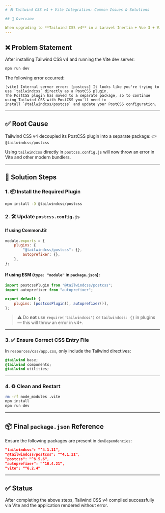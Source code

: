 ```yaml
---
# 🛠️ Tailwind CSS v4 + Vite Integration: Common Issues & Solutions

## 📌 Overview

When upgrading to **Tailwind CSS v4** in a Laravel Inertia + Vue 3 + Vite stack, several configuration changes are required, especially for **PostCSS integration**. This document outlines a real-world issue and the corresponding solution.
---
```


## ❌ Problem Statement

After installing Tailwind CSS v4 and running the Vite dev server:

```bash
npm run dev
```

The following error occurred:

```
[vite] Internal server error: [postcss] It looks like you're trying to use `tailwindcss` directly as a PostCSS plugin.
The PostCSS plugin has moved to a separate package, so to continue using Tailwind CSS with PostCSS you'll need to
install `@tailwindcss/postcss` and update your PostCSS configuration.
```

---

## ✅ Root Cause

Tailwind CSS v4 decoupled its PostCSS plugin into a separate package:
👉 `@tailwindcss/postcss`

Using `tailwindcss` directly in `postcss.config.js` will now throw an error in Vite and other modern bundlers.

---

## 🧩 Solution Steps

### 1. 📦 Install the Required Plugin

```bash
npm install -D @tailwindcss/postcss
```

### 2. 🛠 Update `postcss.config.js`

#### If using CommonJS:

```js
module.exports = {
    plugins: {
        "@tailwindcss/postcss": {},
        autoprefixer: {},
    },
};
```

#### If using ESM (`type: "module"` in `package.json`):

```js
import postcssPlugin from "@tailwindcss/postcss";
import autoprefixer from "autoprefixer";

export default {
    plugins: [postcssPlugin(), autoprefixer()],
};
```

> ⚠️ Do **not** use `require('tailwindcss')` or `tailwindcss: {}` in plugins — this will throw an error in v4+.

---

### 3. ✅ Ensure Correct CSS Entry File

In `resources/css/app.css`, only include the Tailwind directives:

```css
@tailwind base;
@tailwind components;
@tailwind utilities;
```

---

### 4. ♻ Clean and Restart

```bash
rm -rf node_modules .vite
npm install
npm run dev
```

---

## 📦 Final `package.json` Reference

Ensure the following packages are present in `devDependencies`:

```json
"tailwindcss": "^4.1.11",
"@tailwindcss/postcss": "^4.1.11",
"postcss": "^8.5.6",
"autoprefixer": "^10.4.21",
"vite": "^6.2.4"
```

---

## ✅ Status

After completing the above steps, Tailwind CSS v4 compiled successfully via Vite and the application rendered without error.
